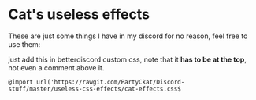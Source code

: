 # Cat's useless effects
These are just some things I have in my discord for no reason, feel free to use them:

just add this in betterdiscord custom css, note that it **has to be at the top**, not even a comment above it.

`@import url('https://rawgit.com/PartyCkat/Discord-stuff/master/useless-css-effects/cat-effects.css$`
